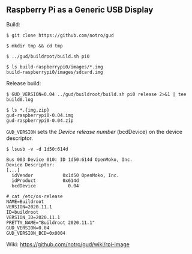 Raspberry Pi as a Generic USB Display
-------------------------------------


Build:

```
$ git clone https://github.com/notro/gud

$ mkdir tmp && cd tmp

$ ../gud/buildroot/build.sh pi0

$ ls build-raspberrypi0/images/*.img
build-raspberrypi0/images/sdcard.img

```

Release build:

```
$ GUD_VERSION=0.04 ../gud/buildroot/build.sh pi0 release 2>&1 | tee build0.log

$ ls *.{img,zip}
gud-raspberrypi0-0.04.img
gud-raspberrypi0-0.04.zip

```

```GUD_VERSION``` sets the *Device release number* (bcdDevice) on the device descriptor.

```
$ lsusb -v -d 1d50:614d

Bus 003 Device 010: ID 1d50:614d OpenMoko, Inc.
Device Descriptor:
[...]
  idVendor           0x1d50 OpenMoko, Inc.
  idProduct          0x614d
  bcdDevice            0.04
```

```
# cat /etc/os-release
NAME=Buildroot
VERSION=2020.11.1
ID=buildroot
VERSION_ID=2020.11.1
PRETTY_NAME="Buildroot 2020.11.1"
GUD_VERSION=0.04
GUD_VERSION_BCD=0x0004
```

Wiki: https://github.com/notro/gud/wiki/rpi-image
